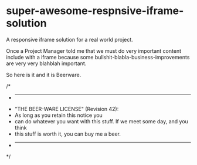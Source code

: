 super-awesome-respnsive-iframe-solution
=======================================

A responsive iframe solution for a real world project. 

Once a Project Manager told me that we must do very important content include with a iframe because some bullshit-blabla-business-improvements are very very blahblah important.

So here is it and it is Beerware.

/*
* ----------------------------------------------------------------------------
* "THE BEER-WARE LICENSE" (Revision 42):
* As long as you retain this notice you
* can do whatever you want with this stuff. If we meet some day, and you think
* this stuff is worth it, you can buy me a beer.
* ----------------------------------------------------------------------------
*/
